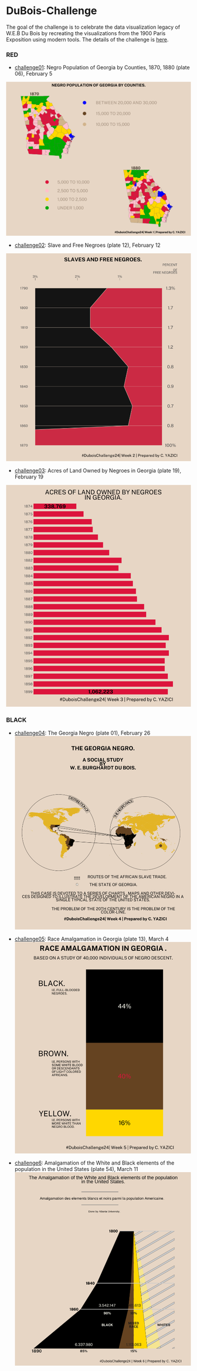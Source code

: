 # DuBois-Challenge

The goal of the challenge is to celebrate the data visualization legacy of W.E.B Du Bois by recreating the visualizations from the 1900 Paris Exposition using modern tools. The details of the challenge is [here](https://github.com/ajstarks/dubois-data-portraits/blob/master/challenge/2024/README.md).

### RED

* [challenge01](https://github.com/ajstarks/dubois-data-portraits/tree/master/challenge/2024/challenge01): Negro Population of Georgia by Counties, 1870, 1880  (plate 06), February 5

![image](https://github.com/yaziciceyda/DuBois-Challenge/blob/main/2024/Week%201/Week1.png)

* [challenge02](https://github.com/ajstarks/dubois-data-portraits/tree/master/challenge/2024/challenge02): Slave and Free Negroes (plate 12), February 12

![image](https://github.com/yaziciceyda/DuBois-Challenge/blob/main/2024/Week%202/Week2.png)

* [challenge03](https://github.com/ajstarks/dubois-data-portraits/tree/master/challenge/2024/challenge03): Acres of Land Owned by Negroes in Georgia (plate 19), February 19
 
![image](https://github.com/yaziciceyda/DuBois-Challenge/blob/main/2024/Week%203/Week3.png)

### BLACK

* [challenge04](https://github.com/ajstarks/dubois-data-portraits/tree/master/challenge/2024/challenge04): The Georgia Negro (plate 01), February 26
![image](https://github.com/yaziciceyda/DuBois-Challenge/blob/main/2024/Week%204/Week4.png)

* [challenge05](https://github.com/ajstarks/dubois-data-portraits/tree/master/challenge/2024/challenge05): Race Amalgamation in Georgia (plate 13), March 4
![image](https://github.com/yaziciceyda/DuBois-Challenge/blob/main/2024/Week%205/Week5.png)

* [challenge6](https://github.com/ajstarks/dubois-data-portraits/tree/master/challenge/2024/challenge06): Amalgamation of the White and Black elements of the population in the United States (plate 54), March 11
![image](https://github.com/yaziciceyda/DuBois-Challenge/blob/main/2024/Week%206/Week6.png)

